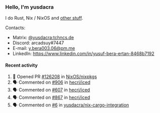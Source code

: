 ### Hello, I'm yusdacra

I do Rust, Nix / NixOS and [other stuff](https://yusdacra.gitlab.io/about).

Contacts:
- Matrix: [@yusdacra:tchncs.de](https://matrix.to/#/@yusdacra:tchncs.de)
- Discord: arcadsuy#7447
- E-mail: y.bera003.06@pm.me
- LinkedIn: https://www.linkedin.com/in/yusuf-bera-ertan-8468b7192

#### Recent activity

<!--START_SECTION:activity-->
1. 💪 Opened PR [#126208](https://github.com/NixOS/nixpkgs/pull/126208) in [NixOS/nixpkgs](https://github.com/NixOS/nixpkgs)
2. 🗣 Commented on [#906](https://github.com/hecrj/iced/issues/906) in [hecrj/iced](https://github.com/hecrj/iced)
3. 🗣 Commented on [#607](https://github.com/hecrj/iced/issues/607) in [hecrj/iced](https://github.com/hecrj/iced)
4. 🗣 Commented on [#867](https://github.com/hecrj/iced/issues/867) in [hecrj/iced](https://github.com/hecrj/iced)
5. 🗣 Commented on [#6](https://github.com/yusdacra/nix-cargo-integration/issues/6) in [yusdacra/nix-cargo-integration](https://github.com/yusdacra/nix-cargo-integration)
<!--END_SECTION:activity-->
